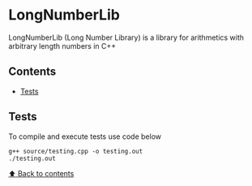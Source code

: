 # LongNumberLib

LongNumberLib (Long Number Library) is a library for arithmetics with arbitrary length numbers in C++

## Contents

+ [Tests](#Tests)

## Tests

To compile and execute tests use code below

```
g++ source/testing.cpp -o testing.out
./testing.out
```

[:arrow_up: Back to contents](#Contents)